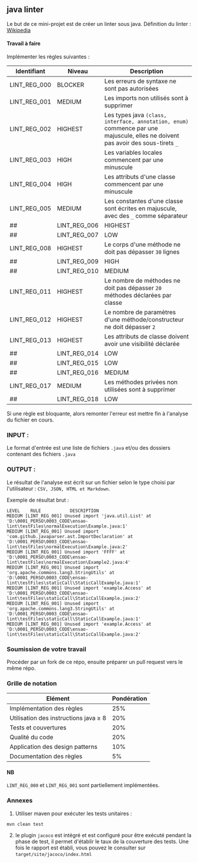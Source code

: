 ## java linter
Le but de ce mini-projet est de créer un linter sous java.
Définition du linter : [Wikipedia](https://en.wikipedia.org/wiki/Lint_%28software%29)

#### Travail à faire

Implémenter les règles suivantes :

| Identifiant |Niveau  | Description |
|--|--|--|
| LINT_REG_000 |BLOCKER|Les erreurs de syntaxe ne sont pas autorisées|
| LINT_REG_001 |MEDIUM |Les imports non utilisés sont à supprimer |
| LINT_REG_002 |HIGHEST|Les types java `(class, interface, annotation, enum)` commence par une majuscule, elles ne doivent pas avoir des sous-tirets `_`  |
| LINT_REG_003 |HIGH|Les variables locales commencent par une minuscule  |
| LINT_REG_004 |HIGH|Les attributs d'une classe commencent par une minuscule  |
| LINT_REG_005 |MEDIUM|Les constantes d'une classe sont écrites en majuscule, avec des `_` comme séparateur|
##| LINT_REG_006 |HIGHEST|Les expressions booléennes ne doivent avoir plus que `2` opérandes |
##| LINT_REG_007 |LOW|Les éléments d'une énumeration sont en majuscule, avec des `_` comme séparateur|
| LINT_REG_008 |HIGHEST|Le corps d'une méthode ne doit pas dépasser `30` lignes|
##| LINT_REG_009 |HIGH|Les instanciations anonymes sont à remplacer par des expressions `lambda`|
##| LINT_REG_010 |MEDIUM|Les expressions `lambda` intuitives sont à remplacer par `method reference` |
| LINT_REG_011 |HIGHEST|Le nombre de méthodes ne doit pas dépasser `20` méthodes déclarées par classe|
| LINT_REG_012 |HIGHEST|Le nombre de paramètres d'une méthode/constructeur ne doit dépasser `2`|
| LINT_REG_013 |HIGHEST|Les attributs de classe doivent avoir une visibilité déclarée|
##| LINT_REG_014 |LOW|Préférer l'utilisation d'une seule instruction de sortie `(return, throw)` dans les méthodes|
##| LINT_REG_015|LOW|Ne pas catcher les exceptions sans les logger|
##| LINT_REG_016|MEDIUM|Les variables non utilisées sont à supprimer|
| LINT_REG_017|MEDIUM|Les méthodes privées non utilisées sont à supprimer|
##| LINT_REG_018 |LOW|les clauses `if` , `else` doivent avoir des accolades |

Si une règle est bloquante, alors remonter l'erreur est mettre fin à l'analyse du fichier en cours.
### INPUT :
Le format d'entrée est une liste de fichiers `.java` et/ou des dossiers contenant des fichiers `.java`
### OUTPUT :
Le résultat de l'analyse est écrit sur un fichier selon le type choisi par l'utilisateur : `CSV, JSON, HTML et Markdown`.

Exemple de résultat brut :
```
LEVEL    RULE    	    DESCRIPTION
MEDIUM [LINT_REG_001] Unused import 'java.util.List' at 'D:\0001_PERSO\0003_CODE\ensao-lint\testFiles\normalExecution\Example.java:1'
MEDIUM [LINT_REG_001] Unused import 'com.github.javaparser.ast.ImportDeclaration' at 'D:\0001_PERSO\0003_CODE\ensao-lint\testFiles\normalExecution\Example.java:2'
MEDIUM [LINT_REG_001] Unused import 'FFFF' at 'D:\0001_PERSO\0003_CODE\ensao-lint\testFiles\normalExecution\Example2.java:4'
MEDIUM [LINT_REG_001] Unused import 'org.apache.commons.lang3.StringUtils' at 'D:\0001_PERSO\0003_CODE\ensao-lint\testFiles\staticCall\StaticCallExample.java:1'
MEDIUM [LINT_REG_001] Unused import 'example.Access' at 'D:\0001_PERSO\0003_CODE\ensao-lint\testFiles\staticCall\StaticCallExample.java:2'
MEDIUM [LINT_REG_001] Unused import 'org.apache.commons.lang3.StringUtils' at 'D:\0001_PERSO\0003_CODE\ensao-lint\testFiles\staticCall\StaticCallExample.java:1'
MEDIUM [LINT_REG_001] Unused import 'example.Access' at 'D:\0001_PERSO\0003_CODE\ensao-lint\testFiles\staticCall\StaticCallExample.java:2'
```
###  Soumission de votre travail
Procéder par un fork de ce répo, ensuite préparer un pull request vers le même répo.
### Grille de notation
| Elément| Pondération|
|--|--|
|Implémentation des règles | 25%|
|Utilisation des instructions java ≥ 8| 20%|
|Tests et couvertures|20%|
|Qualité du code |20%|
|Application des design patterns|10%|
|Documentation des règles |5%|
#### NB
`LINT_REG_000` et `LINT_REG_001` sont partiellement implémentées.
### Annexes
1. Utiliser maven pour exécuter les tests unitaires :
 ```
mvn clean test
```

2. le plugin `jacoco` est intégré et est configuré pour être exécuté pendant la phase de test, il permet d'établir le taux de la couverture des tests.
Une fois le rapport est établi, vous pouvez le consulter sur `target/site/jacoco/index.html`

